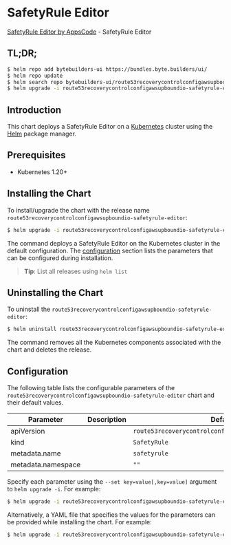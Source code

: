 # SafetyRule Editor

[SafetyRule Editor by AppsCode](https://byte.builders) - SafetyRule Editor

## TL;DR;

```bash
$ helm repo add bytebuilders-ui https://bundles.byte.builders/ui/
$ helm repo update
$ helm search repo bytebuilders-ui/route53recoverycontrolconfigawsupboundio-safetyrule-editor --version=v0.4.18
$ helm upgrade -i route53recoverycontrolconfigawsupboundio-safetyrule-editor bytebuilders-ui/route53recoverycontrolconfigawsupboundio-safetyrule-editor -n default --create-namespace --version=v0.4.18
```

## Introduction

This chart deploys a SafetyRule Editor on a [Kubernetes](http://kubernetes.io) cluster using the [Helm](https://helm.sh) package manager.

## Prerequisites

- Kubernetes 1.20+

## Installing the Chart

To install/upgrade the chart with the release name `route53recoverycontrolconfigawsupboundio-safetyrule-editor`:

```bash
$ helm upgrade -i route53recoverycontrolconfigawsupboundio-safetyrule-editor bytebuilders-ui/route53recoverycontrolconfigawsupboundio-safetyrule-editor -n default --create-namespace --version=v0.4.18
```

The command deploys a SafetyRule Editor on the Kubernetes cluster in the default configuration. The [configuration](#configuration) section lists the parameters that can be configured during installation.

> **Tip**: List all releases using `helm list`

## Uninstalling the Chart

To uninstall the `route53recoverycontrolconfigawsupboundio-safetyrule-editor`:

```bash
$ helm uninstall route53recoverycontrolconfigawsupboundio-safetyrule-editor -n default
```

The command removes all the Kubernetes components associated with the chart and deletes the release.

## Configuration

The following table lists the configurable parameters of the `route53recoverycontrolconfigawsupboundio-safetyrule-editor` chart and their default values.

|     Parameter      | Description |                             Default                              |
|--------------------|-------------|------------------------------------------------------------------|
| apiVersion         |             | <code>route53recoverycontrolconfig.aws.upbound.io/v1beta1</code> |
| kind               |             | <code>SafetyRule</code>                                          |
| metadata.name      |             | <code>safetyrule</code>                                          |
| metadata.namespace |             | <code>""</code>                                                  |


Specify each parameter using the `--set key=value[,key=value]` argument to `helm upgrade -i`. For example:

```bash
$ helm upgrade -i route53recoverycontrolconfigawsupboundio-safetyrule-editor bytebuilders-ui/route53recoverycontrolconfigawsupboundio-safetyrule-editor -n default --create-namespace --version=v0.4.18 --set apiVersion=route53recoverycontrolconfig.aws.upbound.io/v1beta1
```

Alternatively, a YAML file that specifies the values for the parameters can be provided while
installing the chart. For example:

```bash
$ helm upgrade -i route53recoverycontrolconfigawsupboundio-safetyrule-editor bytebuilders-ui/route53recoverycontrolconfigawsupboundio-safetyrule-editor -n default --create-namespace --version=v0.4.18 --values values.yaml
```
